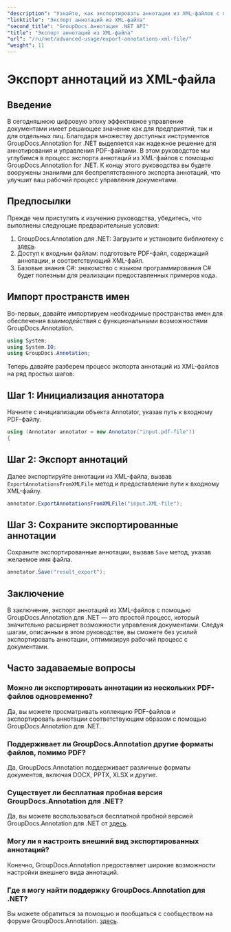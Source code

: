 ```yaml
---
"description": "Узнайте, как экспортировать аннотации из XML-файлов с помощью GroupDocs.Annotation для .NET, что значительно упростит процесс управления документами."
"linktitle": "Экспорт аннотаций из XML-файла"
"second_title": "GroupDocs.Аннотация .NET API"
"title": "Экспорт аннотаций из XML-файла"
"url": "/ru/net/advanced-usage/export-annotations-xml-file/"
"weight": 11
---
```


# Экспорт аннотаций из XML-файла

## Введение
В сегодняшнюю цифровую эпоху эффективное управление документами имеет решающее значение как для предприятий, так и для отдельных лиц. Благодаря множеству доступных инструментов GroupDocs.Annotation for .NET выделяется как надежное решение для аннотирования и управления PDF-файлами. В этом руководстве мы углубимся в процесс экспорта аннотаций из XML-файлов с помощью GroupDocs.Annotation for .NET. К концу этого руководства вы будете вооружены знаниями для беспрепятственного экспорта аннотаций, что улучшит ваш рабочий процесс управления документами.
## Предпосылки
Прежде чем приступить к изучению руководства, убедитесь, что выполнены следующие предварительные условия:
1. GroupDocs.Annotation для .NET: Загрузите и установите библиотеку с [здесь](https://releases.groupdocs.com/annotation/net/).
2. Доступ к входным файлам: подготовьте PDF-файл, содержащий аннотации, и соответствующий XML-файл.
3. Базовые знания C#: знакомство с языком программирования C# будет полезным для реализации предоставленных примеров кода.

## Импорт пространств имен
Во-первых, давайте импортируем необходимые пространства имен для обеспечения взаимодействия с функциональными возможностями GroupDocs.Annotation.
```csharp
using System;
using System.IO;
using GroupDocs.Annotation;
```

Теперь давайте разберем процесс экспорта аннотаций из XML-файлов на ряд простых шагов:
## Шаг 1: Инициализация аннотатора
Начните с инициализации объекта Annotator, указав путь к входному PDF-файлу.
```csharp
using (Annotator annotator = new Annotator("input.pdf-file"))
{
```
## Шаг 2: Экспорт аннотаций
Далее экспортируйте аннотации из XML-файла, вызвав `ExportAnnotationsFromXMLFile` метод и предоставление пути к входному XML-файлу.
```csharp
annotator.ExportAnnotationsFromXMLFile("input.XML-file");
```
## Шаг 3: Сохраните экспортированные аннотации
Сохраните экспортированные аннотации, вызвав `Save` метод, указав желаемое имя файла.
```csharp
annotator.Save("result_export");
```

## Заключение
В заключение, экспорт аннотаций из XML-файлов с помощью GroupDocs.Annotation для .NET — это простой процесс, который значительно расширяет возможности управления документами. Следуя шагам, описанным в этом руководстве, вы сможете без усилий экспортировать аннотации, оптимизируя рабочий процесс с документами.
## Часто задаваемые вопросы
### Можно ли экспортировать аннотации из нескольких PDF-файлов одновременно?
Да, вы можете просматривать коллекцию PDF-файлов и экспортировать аннотации соответствующим образом с помощью GroupDocs.Annotation для .NET.
### Поддерживает ли GroupDocs.Annotation другие форматы файлов, помимо PDF?
Да, GroupDocs.Annotation поддерживает различные форматы документов, включая DOCX, PPTX, XLSX и другие.
### Существует ли бесплатная пробная версия GroupDocs.Annotation для .NET?
Да, вы можете воспользоваться бесплатной пробной версией GroupDocs.Annotation для .NET от [здесь](https://releases.groupdocs.com/).
### Могу ли я настроить внешний вид экспортированных аннотаций?
Конечно, GroupDocs.Annotation предоставляет широкие возможности настройки внешнего вида аннотаций.
### Где я могу найти поддержку GroupDocs.Annotation для .NET?
Вы можете обратиться за помощью и пообщаться с сообществом на форуме GroupDocs.Annotation. [здесь](https://forum.groupdocs.com/c/annotation/10).